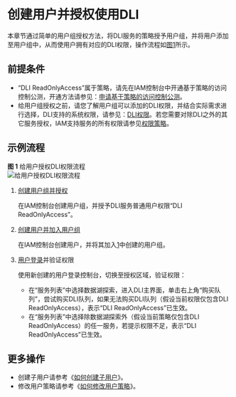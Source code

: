 # 创建用户并授权使用DLI<a name="dli_01_0418"></a>

本章节通过简单的用户组授权方法，将DLI服务的策略授予用户组，并将用户添加至用户组中，从而使用户拥有对应的DLI权限，操作流程如[图1](#fig4118155455715)所示。

## 前提条件<a name="section3299192113013"></a>

-   “DLI ReadOnlyAccess”属于策略，请先在IAM控制台中开通基于策略的访问控制公测，开通方法请参见：[申请基于策略的访问控制公测](https://support.huaweicloud.com/usermanual-iam/iam_01_019.html)。
-   给用户组授权之前，请您了解用户组可以添加的DLI权限，并结合实际需求进行选择，DLI支持的系统权限，请参见：[DLI权限](权限概览.md#section6224422143120)。若您需要对除DLI之外的其它服务授权，IAM支持服务的所有权限请参见[权限策略](https://support.huaweicloud.com/permissions/policy_list.html?product=dli)。

## 示例流程<a name="section63665495717"></a>

**图 1**  给用户授权DLI权限流程<a name="fig4118155455715"></a>  
![](figures/给用户授权DLI权限流程.jpg "给用户授权DLI权限流程")

1.  <a name="li79820451378"></a>[创建用户组并授权](https://support.huaweicloud.com/usermanual-iam/iam_03_0001.html)

    在IAM控制台创建用户组，并授予DLI服务普通用户权限“DLI ReadOnlyAccess”。

2.  [创建用户并加入用户组](https://support.huaweicloud.com/usermanual-iam/iam_02_0001.html)

    在IAM控制台创建用户，并将其加入[1](#li79820451378)中创建的用户组。

3.  [用户登录](https://support.huaweicloud.com/usermanual-iam/iam_01_0552.html)并验证权限

    使用新创建的用户登录控制台，切换至授权区域，验证权限：

    -   在“服务列表”中选择数据湖探索，进入DLI主界面，单击右上角“购买队列”，尝试购买DLI队列，如果无法购买DLI队列（假设当前权限仅包含DLI ReadOnlyAccess），表示“DLI ReadOnlyAccess”已生效。
    -   在“服务列表”中选择除数据湖探索外（假设当前策略仅包含DLI ReadOnlyAccess）的任一服务，若提示权限不足，表示“DLI ReadOnlyAccess”已生效。


## 更多操作<a name="section3349026153513"></a>

-   创建子用户请参考《[如何创建子用户](https://support.huaweicloud.com/dli_faq/dli_03_0018.html)》。
-   修改用户策略请参考《[如何修改用户策略](https://support.huaweicloud.com/dli_faq/dli_03_0019.html)》。

